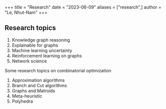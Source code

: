 +++
title = "Research"
date = "2023-06-09"
aliases = ["research",]
author = "Le, Nhut-Nam"
+++

## Research topics

1. Knowledge graph reasoning
2. Explainable for graphs
3. Machine learning uncertainty
4. Reinforcement learning on graphs
5. Network science


Some research topics on combinatorial optimization
1. Approximation algorithms
2. Branch and Cut algorithms
3. Graphs and Matroids
4. Meta-heuristic
5. Polyhedra
